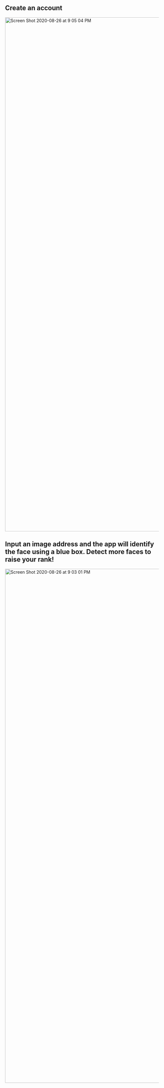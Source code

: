 ## Create an account
<img width="1676" alt="Screen Shot 2020-08-26 at 9 05 04 PM" src="https://user-images.githubusercontent.com/15270809/91383087-248afb00-e7e0-11ea-94ef-f4b92c284da2.png">

## Input an image address and the app will identify the face using a blue box. Detect more faces to raise your rank!
<img width="1676" alt="Screen Shot 2020-08-26 at 9 03 01 PM" src="https://user-images.githubusercontent.com/15270809/91383092-294faf00-e7e0-11ea-9a80-9f8baa265b38.png">

